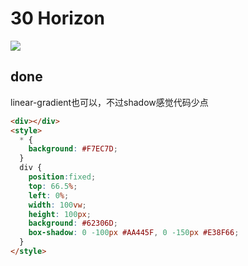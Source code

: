 # 30 Horizon

![](https://raw.githubusercontent.com/sari3l/css_battle/main/media/16771560850064/16771561052899.jpg)

## done

linear-gradient也可以，不过shadow感觉代码少点

```html
<div></div>
<style>
  * {
    background: #F7EC7D;
  }
  div {
    position:fixed;
    top: 66.5%;
    left: 0%;
    width: 100vw;
    height: 100px;
    background: #62306D;
    box-shadow: 0 -100px #AA445F, 0 -150px #E38F66;
  }
</style>
```